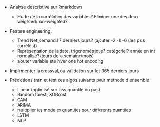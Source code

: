 - Analyse descriptive sur Rmarkdown
    - Etude de la corrélation des variables? Eliminer une des deux weighted/non-weighted?
- Feature engineering:
    - Trend Net_demand.1 7 derniers jours?    (ajouter -2 -8 -6 (les plus corrélés))
    - Représentation de la date, trigonométrique? catégoriel? année en int normalisé? (jours de la semaine/mois)
    - ajouter variable été hiver one hot encoding 
    
- Implémenter la crossval, ou validation sur les 365 derniers jours
- Prédictions train et test des algos suivants pour méthode d'ensemble :
    - Linear (optimisé sur loss quantile ou pas)
    - Random forest, XGBoost
    - GAM
    - ARIMA
    - multiplier les modèles quantiles pour différents quantiles
    - LSTM
    - MLP
